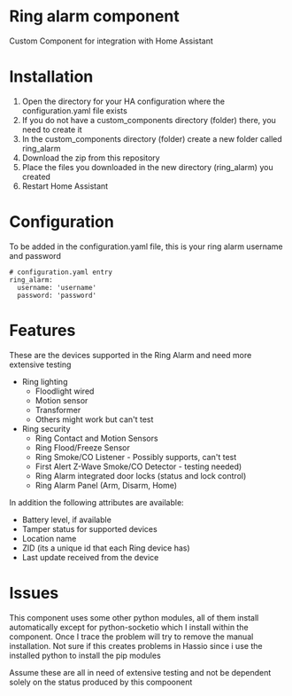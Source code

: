 # Ring alarm component
Custom Component for integration with Home Assistant

# Installation
1. Open the directory for your HA configuration where the configuration.yaml file exists
2. If you do not have a custom_components directory (folder) there, you need to create it
3. In the custom_components directory (folder) create a new folder called ring_alarm
4. Download the zip from this repository
5. Place the files you downloaded in the new directory (ring_alarm) you created
6. Restart Home Assistant
 
# Configuration
To be added in the configuration.yaml file, this is your ring alarm username and password

    # configuration.yaml entry
    ring_alarm:     
      username: 'username'
      password: 'password'

# Features
These are the devices supported in the Ring Alarm and need more extensive testing
- Ring lighting
    - Floodlight wired
    - Motion sensor
    - Transformer
    - Others might work but can't test
- Ring security
    - Ring Contact and Motion Sensors
    - Ring Flood/Freeze Sensor 
    - Ring Smoke/CO Listener - Possibly supports, can't test
    - First Alert Z-Wave Smoke/CO Detector - testing needed)
    - Ring Alarm integrated door locks (status and lock control)
    - Ring Alarm Panel (Arm, Disarm, Home)

In addition the following attributes are available:
- Battery level, if available
- Tamper status for supported devices 
- Location name
- ZID (its a unique id that each Ring device has)
- Last update received from the device
 
# Issues
This component uses some other python modules, all of them install automatically except for python-socketio which I install within the component. 
Once I trace the problem will try to remove the manual installation. Not sure if this creates problems in Hassio since i use the installed python to install the pip modules

Assume these are all in need of extensive testing and not be dependent solely on the status produced by this compoonent
